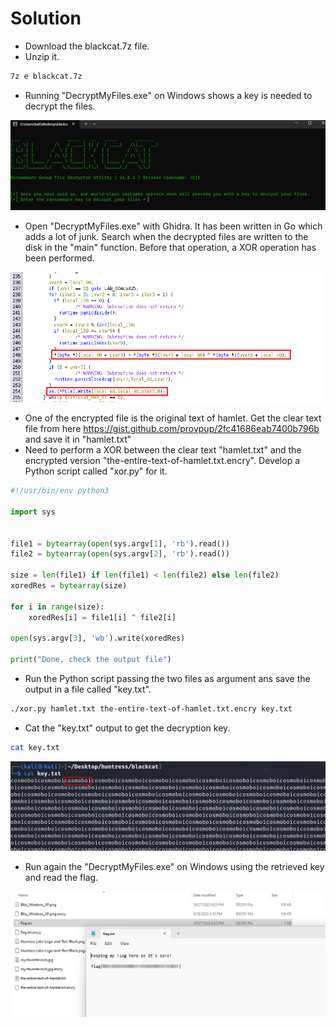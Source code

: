 # Solution
- Download the blackcat.7z file.
- Unzip it.
```bash
7z e blackcat.7z
```
- Running "DecryptMyFiles.exe" on Windows shows a key is needed to decrypt the files.

![Alt text](image.png)

- Open "DecryptMyFiles.exe" with Ghidra. It has been written in Go which adds a lot of junk. Search when the decrypted files are written to the disk in the "main" function. Before that operation, a XOR operation has been performed.

![Alt text](image-1.png)

- One of the encrypted file is the original text of hamlet. Get the clear text file from here https://gist.github.com/provpup/2fc41686eab7400b796b and save it in "hamlet.txt"
- Need to perform a XOR between the clear text "hamlet.txt" and the encrypted version "the-entire-text-of-hamlet.txt.encry". Develop a Python script called "xor.py" for it.
```Python
#!/usr/bin/env python3

import sys


file1 = bytearray(open(sys.argv[1], 'rb').read())
file2 = bytearray(open(sys.argv[2], 'rb').read())

size = len(file1) if len(file1) < len(file2) else len(file2)
xoredRes = bytearray(size)

for i in range(size):
    xoredRes[i] = file1[i] ^ file2[i]

open(sys.argv[3], 'wb').write(xoredRes)

print("Done, check the output file")
```
- Run the Python script passing the two files as argument ans save the output in a file called "key.txt".
```bash
./xor.py hamlet.txt the-entire-text-of-hamlet.txt.encry key.txt
```
- Cat the "key.txt" output to get the decryption key.
```bash
cat key.txt
```

![Alt text](image-2.png)

- Run again the "DecryptMyFiles.exe" on Windows using the retrieved key and read the flag.

![Alt text](image-3.png)
